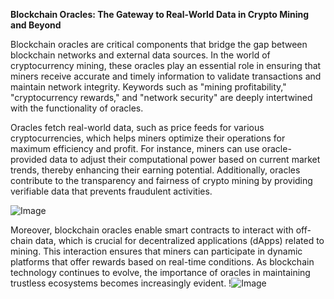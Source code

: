 **Blockchain Oracles: The Gateway to Real-World Data in Crypto Mining and Beyond**

Blockchain oracles are critical components that bridge the gap between blockchain networks and external data sources. In the world of cryptocurrency mining, these oracles play an essential role in ensuring that miners receive accurate and timely information to validate transactions and maintain network integrity. Keywords such as "mining profitability," "cryptocurrency rewards," and "network security" are deeply intertwined with the functionality of oracles. 

Oracles fetch real-world data, such as price feeds for various cryptocurrencies, which helps miners optimize their operations for maximum efficiency and profit. For instance, miners can use oracle-provided data to adjust their computational power based on current market trends, thereby enhancing their earning potential. Additionally, oracles contribute to the transparency and fairness of crypto mining by providing verifiable data that prevents fraudulent activities. 

![Image](https://github.com/user-attachments/assets/057c907c-805e-4310-a052-f5031067f3de)

Moreover, blockchain oracles enable smart contracts to interact with off-chain data, which is crucial for decentralized applications (dApps) related to mining. This interaction ensures that miners can participate in dynamic platforms that offer rewards based on real-time conditions. As blockchain technology continues to evolve, the importance of oracles in maintaining trustless ecosystems becomes increasingly evident. !![Image](https://github.com/user-attachments/assets/057c907c-805e-4310-a052-f5031067f3de)